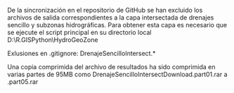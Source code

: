 De la sincronización en el repositorio de GitHub se han excluido los archivos de salida correspondientes a la capa intersectada de drenajes sencillo y subzonas hidrográficas. Para obtener esta capa es necesario que se ejecute el script principal en su directorio local D:\R.GISPython\HydroGeoZone 

Exlusiones en .gitignore:
DrenajeSencilloIntersect.*

Una copia comprimida del archivo de resultados ha sido comprimida en varias partes de 95MB como DrenajeSencilloIntersectDownload.part01.rar a .part05.rar
